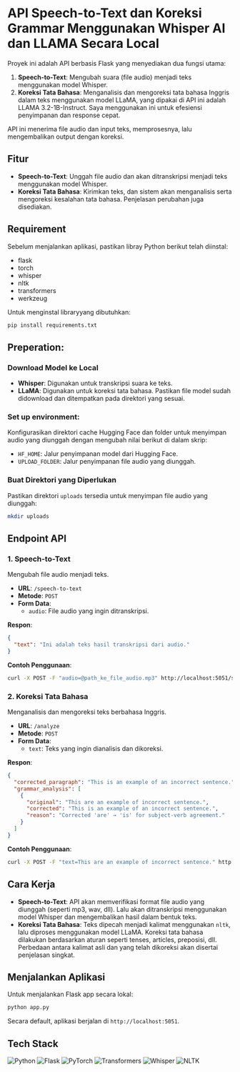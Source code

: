 # API Speech-to-Text dan Koreksi Grammar Menggunakan Whisper AI dan LLAMA Secara Local

Proyek ini adalah API berbasis Flask yang menyediakan dua fungsi utama:

1. **Speech-to-Text**: Mengubah suara (file audio) menjadi teks menggunakan model Whisper.
2. **Koreksi Tata Bahasa**: Menganalisis dan mengoreksi tata bahasa Inggris dalam teks menggunakan model LLaMA, yang dipakai di API ini adalah LLAMA 3.2-1B-Instruct. Saya menggunakan ini untuk efesiensi penyimpanan dan response cepat.

API ini menerima file audio dan input teks, memprosesnya, lalu mengembalikan output dengan koreksi.

## Fitur

- **Speech-to-Text**: Unggah file audio dan akan ditranskripsi menjadi teks menggunakan model Whisper.
- **Koreksi Tata Bahasa**: Kirimkan teks, dan sistem akan menganalisis serta mengoreksi kesalahan tata bahasa. Penjelasan perubahan juga disediakan.

## Requirement

Sebelum menjalankan aplikasi, pastikan libray Python berikut telah diinstal:

- flask
- torch
- whisper
- nltk
- transformers
- werkzeug

Untuk menginstal libraryyang dibutuhkan:

```bash
pip install requirements.txt
```

## Preperation:

### Download Model ke Local

- **Whisper**: Digunakan untuk transkripsi suara ke teks.
- **LLaMA**: Digunakan untuk koreksi tata bahasa. Pastikan file model sudah didownload dan ditempatkan pada direktori yang sesuai.

### Set up environment:

Konfigurasikan direktori cache Hugging Face dan folder untuk menyimpan audio yang diunggah dengan mengubah nilai berikut di dalam skrip:

- `HF_HOME`: Jalur penyimpanan model dari Hugging Face.
- `UPLOAD_FOLDER`: Jalur penyimpanan file audio yang diunggah.

### Buat Direktori yang Diperlukan

Pastikan direktori `uploads` tersedia untuk menyimpan file audio yang diunggah:

```bash
mkdir uploads
```

## Endpoint API

### 1. Speech-to-Text
Mengubah file audio menjadi teks.

- **URL**: `/speech-to-text`
- **Metode**: `POST`
- **Form Data**:
  - `audio`: File audio yang ingin ditranskripsi.

**Respon**:
```json
{
  "text": "Ini adalah teks hasil transkripsi dari audio."
}
```

**Contoh Penggunaan**:
```bash
curl -X POST -F "audio=@path_ke_file_audio.mp3" http://localhost:5051/speech-to-text
```

### 2. Koreksi Tata Bahasa
Menganalisis dan mengoreksi teks berbahasa Inggris.

- **URL**: `/analyze`
- **Metode**: `POST`
- **Form Data**:
  - `text`: Teks yang ingin dianalisis dan dikoreksi.

**Respon**:
```json
{
  "corrected_paragraph": "This is an example of an incorrect sentence.",
  "grammar_analysis": [
    {
      "original": "This are an example of incorrect sentence.",
      "corrected": "This is an example of an incorrect sentence.",
      "reason": "Corrected 'are' → 'is' for subject-verb agreement."
    }
  ]
}
```

**Contoh Penggunaan**:
```bash
curl -X POST -F "text=This are an example of incorrect sentence." http://localhost:5051/analyze
```

## Cara Kerja

- **Speech-to-Text**: API akan memverifikasi format file audio yang diunggah (seperti mp3, wav, dll). Lalu akan ditranskripsi menggunakan model Whisper dan mengembalikan hasil dalam bentuk teks.
- **Koreksi Tata Bahasa**: Teks dipecah menjadi kalimat menggunakan `nltk`, lalu diproses menggunakan model LLaMA. Koreksi tata bahasa dilakukan berdasarkan aturan seperti tenses, articles, preposisi, dll. Perbedaan antara kalimat asli dan yang telah dikoreksi akan disertai penjelasan singkat.

## Menjalankan Aplikasi

Untuk menjalankan Flask app secara lokal:

```bash
python app.py
```

Secara default, aplikasi berjalan di `http://localhost:5051`.

## Tech Stack
![Python](https://img.shields.io/badge/-Python-3776AB?logo=python&logoColor=white) ![Flask](https://img.shields.io/badge/-Flask-000000?logo=flask&logoColor=white) ![PyTorch](https://img.shields.io/badge/-PyTorch-EE4C2C?logo=pytorch&logoColor=white) ![Transformers](https://img.shields.io/badge/-Transformers-FFD43B?logo=huggingface&logoColor=black) ![Whisper](https://img.shields.io/badge/-Whisper-4B8BBE?logo=openai&logoColor=white) ![NLTK](https://img.shields.io/badge/-NLTK-0277BD?logo=nltk&logoColor=white)

